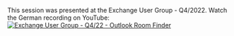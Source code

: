 This session was presented at the Exchange User Group - Q4/2022. Watch the German recording on YouTube:
[![Exchange User Group - Q4/22 - Outlook Room Finder](https://img.youtube.com/vi/v_8u95TVBww/0.jpg)](https://www.youtube.com/watch?v=v_8u95TVBww)
